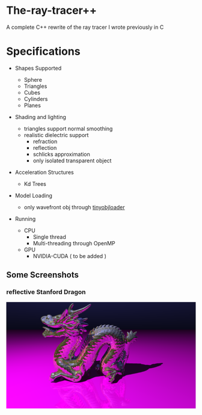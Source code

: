 # The-ray-tracer++

A complete C++ rewrite of the ray tracer I wrote previously in C

# Specifications

- Shapes Supported
    - Sphere
    - Triangles
    - Cubes
    - Cylinders
    - Planes
- Shading and lighting
    - triangles support normal smoothing
    - realistic dielectric support
      - refraction
      - reflection
      - schlicks approximation
      - only isolated transparent object 
    
- Acceleration Structures
    - Kd Trees
- Model Loading
    - only wavefront obj through [tinyobjloader](https://github.com/tinyobjloader/tinyobjloader)
- Running
    - CPU
        - Single thread
        - Multi-threading through OpenMP
    - GPU
        - NVIDIA-CUDA ( to be added )
    

## Some Screenshots

### reflective Stanford Dragon
<img src=screenshots/stanford-dragon-reflective.png />